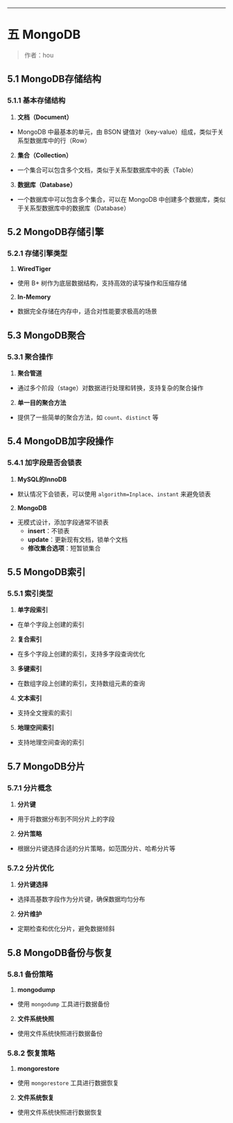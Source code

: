 ------

# 五 MongoDB

> 作者：hou

## 5.1 MongoDB存储结构

### 5.1.1 基本存储结构

1. **文档（Document）**  
- MongoDB 中最基本的单元，由 BSON 键值对（key-value）组成，类似于关系型数据库中的行（Row）  

2. **集合（Collection）**  
- 一个集合可以包含多个文档，类似于关系型数据库中的表（Table）  

3. **数据库（Database）**  
- 一个数据库中可以包含多个集合，可以在 MongoDB 中创建多个数据库，类似于关系型数据库中的数据库（Database）  

## 5.2 MongoDB存储引擎

### 5.2.1 存储引擎类型

1. **WiredTiger**  
- 使用 B+ 树作为底层数据结构，支持高效的读写操作和压缩存储  

2. **In-Memory**  
- 数据完全存储在内存中，适合对性能要求极高的场景  

## 5.3 MongoDB聚合

### 5.3.1 聚合操作

1. **聚合管道**  
- 通过多个阶段（stage）对数据进行处理和转换，支持复杂的聚合操作  

2. **单一目的聚合方法**  
- 提供了一些简单的聚合方法，如 `count`、`distinct` 等  

## 5.4 MongoDB加字段操作

### 5.4.1 加字段是否会锁表

1. **MySQL的InnoDB**  
- 默认情况下会锁表，可以使用 `algorithm=Inplace`、`instant` 来避免锁表  

2. **MongoDB**  
- 无模式设计，添加字段通常不锁表  
  - **insert**：不锁表  
  - **update**：更新现有文档，锁单个文档  
  - **修改集合选项**：短暂锁集合

## 5.5 MongoDB索引

### 5.5.1 索引类型

1. **单字段索引**  
- 在单个字段上创建的索引  

2. **复合索引**  
- 在多个字段上创建的索引，支持多字段查询优化  

3. **多键索引**  
- 在数组字段上创建的索引，支持数组元素的查询  

4. **文本索引**  
- 支持全文搜索的索引  

5. **地理空间索引**  
- 支持地理空间查询的索引  

## 5.7 MongoDB分片

### 5.7.1 分片概念

1. **分片键**  
- 用于将数据分布到不同分片上的字段  

2. **分片策略**  
- 根据分片键选择合适的分片策略，如范围分片、哈希分片等  

### 5.7.2 分片优化

1. **分片键选择**  
- 选择高基数字段作为分片键，确保数据均匀分布  

2. **分片维护**  
- 定期检查和优化分片，避免数据倾斜  

## 5.8 MongoDB备份与恢复

### 5.8.1 备份策略

1. **mongodump**  
- 使用 `mongodump` 工具进行数据备份  

2. **文件系统快照**  
- 使用文件系统快照进行数据备份  

### 5.8.2 恢复策略

1. **mongorestore**  
- 使用 `mongorestore` 工具进行数据恢复  

2. **文件系统恢复**  
- 使用文件系统快照进行数据恢复  